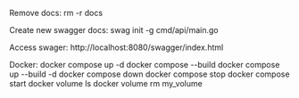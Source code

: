 Remove docs:
    rm -r docs

Create new swagger docs: 
    swag init -g cmd/api/main.go

Access swager:
    http://localhost:8080/swagger/index.html
    
Docker:
    docker compose up -d
    docker compose --build
    docker compose up --build -d
    docker compose down
    docker compose stop
    docker compose start
    docker volume ls
    docker volume rm my_volume